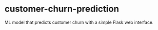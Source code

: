 # customer-churn-prediction
ML model that predicts customer churn with a simple Flask web interface.
